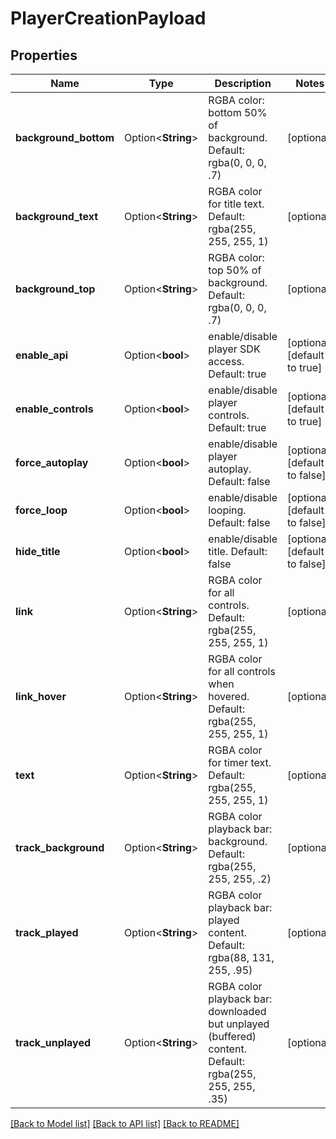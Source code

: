# PlayerCreationPayload

## Properties

Name | Type | Description | Notes
------------ | ------------- | ------------- | -------------
**background_bottom** | Option<**String**> | RGBA color: bottom 50% of background. Default: rgba(0, 0, 0, .7) | [optional]
**background_text** | Option<**String**> | RGBA color for title text. Default: rgba(255, 255, 255, 1) | [optional]
**background_top** | Option<**String**> | RGBA color: top 50% of background. Default: rgba(0, 0, 0, .7) | [optional]
**enable_api** | Option<**bool**> | enable/disable player SDK access. Default: true | [optional][default to true]
**enable_controls** | Option<**bool**> | enable/disable player controls. Default: true | [optional][default to true]
**force_autoplay** | Option<**bool**> | enable/disable player autoplay. Default: false | [optional][default to false]
**force_loop** | Option<**bool**> | enable/disable looping. Default: false | [optional][default to false]
**hide_title** | Option<**bool**> | enable/disable title. Default: false | [optional][default to false]
**link** | Option<**String**> | RGBA color for all controls. Default: rgba(255, 255, 255, 1) | [optional]
**link_hover** | Option<**String**> | RGBA color for all controls when hovered. Default: rgba(255, 255, 255, 1) | [optional]
**text** | Option<**String**> | RGBA color for timer text. Default: rgba(255, 255, 255, 1) | [optional]
**track_background** | Option<**String**> | RGBA color playback bar: background. Default: rgba(255, 255, 255, .2) | [optional]
**track_played** | Option<**String**> | RGBA color playback bar: played content. Default: rgba(88, 131, 255, .95) | [optional]
**track_unplayed** | Option<**String**> | RGBA color playback bar: downloaded but unplayed (buffered) content. Default: rgba(255, 255, 255, .35) | [optional]

[[Back to Model list]](../README.md#documentation-for-models) [[Back to API list]](../README.md#documentation-for-api-endpoints) [[Back to README]](../README.md)


